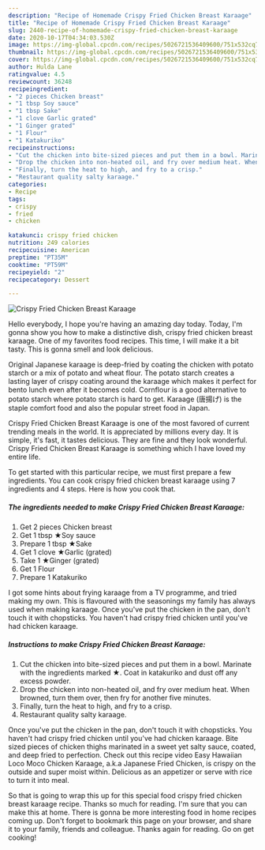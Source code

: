```yaml
---
description: "Recipe of Homemade Crispy Fried Chicken Breast Karaage"
title: "Recipe of Homemade Crispy Fried Chicken Breast Karaage"
slug: 2440-recipe-of-homemade-crispy-fried-chicken-breast-karaage
date: 2020-10-17T04:34:03.530Z
image: https://img-global.cpcdn.com/recipes/5026721536409600/751x532cq70/crispy-fried-chicken-breast-karaage-recipe-main-photo.jpg
thumbnail: https://img-global.cpcdn.com/recipes/5026721536409600/751x532cq70/crispy-fried-chicken-breast-karaage-recipe-main-photo.jpg
cover: https://img-global.cpcdn.com/recipes/5026721536409600/751x532cq70/crispy-fried-chicken-breast-karaage-recipe-main-photo.jpg
author: Hulda Lane
ratingvalue: 4.5
reviewcount: 36248
recipeingredient:
- "2 pieces Chicken breast"
- "1 tbsp Soy sauce"
- "1 tbsp Sake"
- "1 clove Garlic grated"
- "1 Ginger grated"
- "1 Flour"
- "1 Katakuriko"
recipeinstructions:
- "Cut the chicken into bite-sized pieces and put them in a bowl. Marinate with the ingredients marked ★. Coat in katakuriko and dust off any excess powder."
- "Drop the chicken into non-heated oil, and fry over medium heat. When browned, turn them over, then fry for another five minutes."
- "Finally, turn the heat to high, and fry to a crisp."
- "Restaurant quality salty karaage."
categories:
- Recipe
tags:
- crispy
- fried
- chicken

katakunci: crispy fried chicken 
nutrition: 249 calories
recipecuisine: American
preptime: "PT35M"
cooktime: "PT59M"
recipeyield: "2"
recipecategory: Dessert

---
```



![Crispy Fried Chicken Breast Karaage](https://img-global.cpcdn.com/recipes/5026721536409600/751x532cq70/crispy-fried-chicken-breast-karaage-recipe-main-photo.jpg)

Hello everybody, I hope you're having an amazing day today. Today, I'm gonna show you how to make a distinctive dish, crispy fried chicken breast karaage. One of my favorites food recipes. This time, I will make it a bit tasty. This is gonna smell and look delicious.

Original Japanese karaage is deep-fried by coating the chicken with potato starch or a mix of potato and wheat flour. The potato starch creates a lasting layer of crispy coating around the karaage which makes it perfect for bento lunch even after it becomes cold. Cornflour is a good alternative to potato starch where potato starch is hard to get. Karaage (唐揚げ) is the staple comfort food and also the popular street food in Japan.

Crispy Fried Chicken Breast Karaage is one of the most favored of current trending meals in the world. It is appreciated by millions every day. It is simple, it's fast, it tastes delicious. They are fine and they look wonderful. Crispy Fried Chicken Breast Karaage is something which I have loved my entire life.


To get started with this particular recipe, we must first prepare a few ingredients. You can cook crispy fried chicken breast karaage using 7 ingredients and 4 steps. Here is how you cook that.

<!--inarticleads1-->

##### The ingredients needed to make Crispy Fried Chicken Breast Karaage:

1. Get 2 pieces Chicken breast
1. Get 1 tbsp ★Soy sauce
1. Prepare 1 tbsp ★Sake
1. Get 1 clove ★Garlic (grated)
1. Take 1 ★Ginger (grated)
1. Get 1 Flour
1. Prepare 1 Katakuriko


I got some hints about frying karaage from a TV programme, and tried making my own. This is flavoured with the seasonings my family has always used when making karaage. Once you&#39;ve put the chicken in the pan, don&#39;t touch it with chopsticks. You haven&#39;t had crispy fried chicken until you&#39;ve had chicken karaage. 

<!--inarticleads2-->

##### Instructions to make Crispy Fried Chicken Breast Karaage:

1. Cut the chicken into bite-sized pieces and put them in a bowl. Marinate with the ingredients marked ★. Coat in katakuriko and dust off any excess powder.
1. Drop the chicken into non-heated oil, and fry over medium heat. When browned, turn them over, then fry for another five minutes.
1. Finally, turn the heat to high, and fry to a crisp.
1. Restaurant quality salty karaage.


Once you&#39;ve put the chicken in the pan, don&#39;t touch it with chopsticks. You haven&#39;t had crispy fried chicken until you&#39;ve had chicken karaage. Bite sized pieces of chicken thighs marinated in a sweet yet salty sauce, coated, and deep fried to perfection. Check out this recipe video Easy Hawaiian Loco Moco Chicken Karaage, a.k.a Japanese Fried Chicken, is crispy on the outside and super moist within. Delicious as an appetizer or serve with rice to turn it into meal. 

So that is going to wrap this up for this special food crispy fried chicken breast karaage recipe. Thanks so much for reading. I'm sure that you can make this at home. There is gonna be more interesting food in home recipes coming up. Don't forget to bookmark this page on your browser, and share it to your family, friends and colleague. Thanks again for reading. Go on get cooking!
